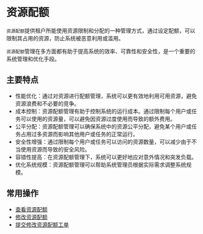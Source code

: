 资源配额
===

`资源配额`提供租户所能使用资源限制和分配的一种管理方式，通过设定配额，可以限制其占用的资源，防止系统被恶意利用或滥用。

`资源配额`管理在多方面都有助于提高系统的效率、可靠性和安全性，是一个重要的系统管理和优化手段。

## 主要特点

- 性能优化：通过对资源进行配额管理，系统可以更有效地利用可用资源，避免资源浪费和不必要的竞争。
- 成本控制：资源配额管理有助于控制系统的运行成本。通过限制每个用户或任务可以使用的资源量，可以避免因资源过度使用而导致的额外费用。
- 公平分配：资源配额管理可以确保系统中的资源公平分配，避免某个用户或任务占用过多资源而影响其他用户或任务的正常运行。
- 安全性增强：通过限制每个用户或任务可以访问的资源数量，可以减少由于不当使用资源而导致的安全风险。
- 容错性提高：在资源配额管理下，系统可以更好地应对意外情况和突发负载。
- 优化系统规模：资源配额管理可以帮助系统管理员根据实际需求调整系统规模。

## 常用操作

- [查看资源配额](https://www.xcan.cloud/help/doc/205515877330714629?c=209786779924963236)
- [修改资源配额](https://www.xcan.cloud/help/doc/205515877330714629?c=209786779924963239)
- [提交修改资源配额工单](https://www.xcan.cloud/help/doc/205515877330714629?c=209786859381858421)
